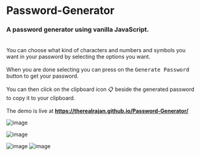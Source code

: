 # Password-Generator
### A password generator using vanilla JavaScript. <br><br>
You can choose what kind of characters and numbers and symbols you want in your password by selecting the options you want.<br><br>
When you are done selecting you can press on the <kbd>Generate Password</kbd> button to get your password.<br><br>
You can then click on the clipboard icon 📋 beside the generated password to copy it to your clipboard.<br><br>
The demo is live at **https://therealrajan.github.io/Password-Generator/**

![image](https://user-images.githubusercontent.com/22878736/130810565-1f1c8809-8bc6-412b-aa18-3393053babb5.png)

![image](https://user-images.githubusercontent.com/22878736/130810782-937a173e-e133-4e01-a149-6a6417add2bd.png)

![image](https://user-images.githubusercontent.com/22878736/130812982-81d89381-2b78-4c38-914f-39381453c6a7.png)
![image](https://user-images.githubusercontent.com/22878736/130813124-001133b1-1cd2-4157-bc02-68961f2a6d3f.png)
